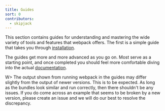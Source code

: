 ```yaml
---
title: Guides
sort: 0
contributors:
  - skipjack
---
```


This section contains guides for understanding and mastering the wide variety of tools and features that webpack offers. The first is a simple guide that takes you through [installation](/guides/installation).

The guides get more and more advanced as you go on. Most serve as a starting point, and once completed you should feel more comfortable diving into the actual [documentation](/configuration).

W> The output shown from running webpack in the guides may differ slightly from the output of newer versions. This is to be expected. As long as the bundles look similar and run correctly, then there shouldn't be any issues. If you do come across an example that seems to be broken by a new version, please create an issue and we will do our best to resolve the discrepancy.
